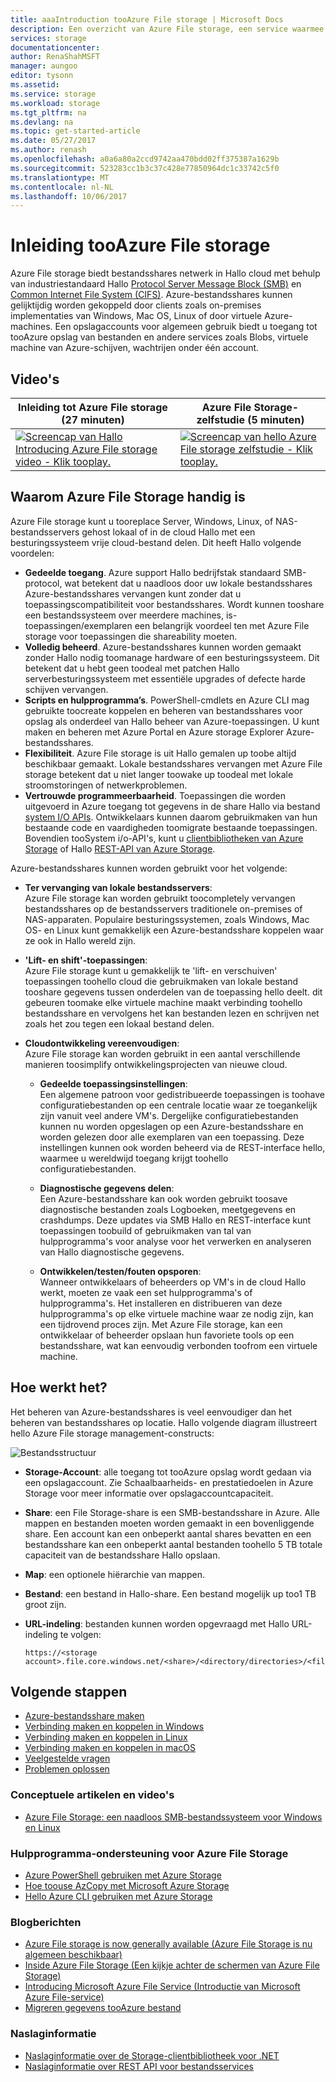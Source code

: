 ```yaml
---
title: aaaIntroduction tooAzure File storage | Microsoft Docs
description: Een overzicht van Azure File storage, een service waarmee u toocreate en gebruik netwerkbestand deelt in Hallo Hallo industrie-initiatief met Microsoft-Cloud.
services: storage
documentationcenter: 
author: RenaShahMSFT
manager: aungoo
editor: tysonn
ms.assetid: 
ms.service: storage
ms.workload: storage
ms.tgt_pltfrm: na
ms.devlang: na
ms.topic: get-started-article
ms.date: 05/27/2017
ms.author: renash
ms.openlocfilehash: a0a6a80a2ccd9742aa470bdd02ff375387a1629b
ms.sourcegitcommit: 523283cc1b3c37c428e77850964dc1c33742c5f0
ms.translationtype: MT
ms.contentlocale: nl-NL
ms.lasthandoff: 10/06/2017
---
```

# <a name="introduction-tooazure-file-storage"></a>Inleiding tooAzure File storage
Azure File storage biedt bestandsshares netwerk in Hallo cloud met behulp van industriestandaard Hallo [Protocol Server Message Block (SMB)](https://msdn.microsoft.com/library/windows/desktop/aa365233.aspx) en [Common Internet File System (CIFS)](https://technet.microsoft.com/library/cc939973.aspx). Azure-bestandsshares kunnen gelijktijdig worden gekoppeld door clients zoals on-premises implementaties van Windows, Mac OS, Linux of door virtuele Azure-machines. Een opslagaccounts voor algemeen gebruik biedt u toegang tot tooAzure opslag van bestanden en andere services zoals Blobs, virtuele machine van Azure-schijven, wachtrijen onder één account.



## <a name="videos"></a>Video's
| Inleiding tot Azure File storage (27 minuten) | Azure File Storage-zelfstudie (5 minuten)  |
|-|-|
| [![Screencap van Hallo Introducing Azure File storage video - Klik tooplay.](media/storage-file-storage/azure-files-introduction-video-snapshot1.png)](https://www.youtube.com/watch?v=zlrpomv5RLs) | [![Screencap van hello Azure File storage zelfstudie - Klik tooplay.](media/storage-file-storage/azure-files-introduction-video-snapshot2.png)](https://channel9.msdn.com/Blogs/Azure/Azure-File-storage-with-Windows/) |

## <a name="why-azure-file-storage-is-useful"></a>Waarom Azure File Storage handig is
Azure File storage kunt u tooreplace Server, Windows, Linux, of NAS-bestandsservers gehost lokaal of in de cloud Hallo met een besturingssysteem vrije cloud-bestand delen. Dit heeft Hallo volgende voordelen:

* **Gedeelde toegang**. Azure support Hallo bedrijfstak standaard SMB-protocol, wat betekent dat u naadloos door uw lokale bestandsshares Azure-bestandsshares vervangen kunt zonder dat u toepassingscompatibiliteit voor bestandsshares. Wordt kunnen tooshare een bestandssysteem over meerdere machines, is-toepassingen/exemplaren een belangrijk voordeel ten met Azure File storage voor toepassingen die shareability moeten. 
* **Volledig beheerd**. Azure-bestandsshares kunnen worden gemaakt zonder Hallo nodig toomanage hardware of een besturingssysteem. Dit betekent dat u hebt geen toodeal met patchen Hallo serverbesturingssysteem met essentiële upgrades of defecte harde schijven vervangen.
* **Scripts en hulpprogramma’s**. PowerShell-cmdlets en Azure CLI mag gebruikte toocreate koppelen en beheren van bestandsshares voor opslag als onderdeel van Hallo beheer van Azure-toepassingen. U kunt maken en beheren met Azure Portal en Azure storage Explorer Azure-bestandsshares. 
* **Flexibiliteit**. Azure File storage is uit Hallo gemalen up toobe altijd beschikbaar gemaakt. Lokale bestandsshares vervangen met Azure File storage betekent dat u niet langer toowake up toodeal met lokale stroomstoringen of netwerkproblemen. 
* **Vertrouwde programmeerbaarheid**. Toepassingen die worden uitgevoerd in Azure toegang tot gegevens in de share Hallo via bestand [system I/O APIs](https://msdn.microsoft.com/library/system.io.file.aspx). Ontwikkelaars kunnen daarom gebruikmaken van hun bestaande code en vaardigheden toomigrate bestaande toepassingen. Bovendien tooSystem i/o-API's, kunt u [clientbibliotheken van Azure Storage](https://msdn.microsoft.com/library/azure/dn261237.aspx) of Hallo [REST-API van Azure Storage](/rest/api/storageservices/file-service-rest-api).

Azure-bestandsshares kunnen worden gebruikt voor het volgende:

* **Ter vervanging van lokale bestandsservers**:  
    Azure File storage kan worden gebruikt toocompletely vervangen bestandsshares op de bestandsservers traditionele on-premises of NAS-apparaten. Populaire besturingssystemen, zoals Windows, Mac OS- en Linux kunt gemakkelijk een Azure-bestandsshare koppelen waar ze ook in Hallo wereld zijn.

* **'Lift- en shift'-toepassingen**:  
    Azure File storage kunt u gemakkelijk te 'lift- en verschuiven' toepassingen toohello cloud die gebruikmaken van lokale bestand tooshare gegevens tussen onderdelen van de toepassing hello deelt. dit gebeuren toomake elke virtuele machine maakt verbinding toohello bestandsshare en vervolgens het kan bestanden lezen en schrijven net zoals het zou tegen een lokaal bestand delen.

* **Cloudontwikkeling vereenvoudigen**:  
    Azure File storage kan worden gebruikt in een aantal verschillende manieren toosimplify ontwikkelingsprojecten van nieuwe cloud.
    * **Gedeelde toepassingsinstellingen**:  
        Een algemene patroon voor gedistribueerde toepassingen is toohave configuratiebestanden op een centrale locatie waar ze toegankelijk zijn vanuit veel andere VM's. Dergelijke configuratiebestanden kunnen nu worden opgeslagen op een Azure-bestandsshare en worden gelezen door alle exemplaren van een toepassing. Deze instellingen kunnen ook worden beheerd via de REST-interface hello, waarmee u wereldwijd toegang krijgt toohello configuratiebestanden.

    * **Diagnostische gegevens delen**:  
        Een Azure-bestandsshare kan ook worden gebruikt toosave diagnostische bestanden zoals Logboeken, meetgegevens en crashdumps. Deze updates via SMB Hallo en REST-interface kunt toepassingen toobuild of gebruikmaken van tal van hulpprogramma's voor analyse voor het verwerken en analyseren van Hallo diagnostische gegevens.

    * **Ontwikkelen/testen/fouten opsporen**:  
        Wanneer ontwikkelaars of beheerders op VM's in de cloud Hallo werkt, moeten ze vaak een set hulpprogramma's of hulpprogramma's. Het installeren en distribueren van deze hulpprogramma's op elke virtuele machine waar ze nodig zijn, kan een tijdrovend proces zijn. Met Azure File storage, kan een ontwikkelaar of beheerder opslaan hun favoriete tools op een bestandsshare, wat kan eenvoudig verbonden toofrom een virtuele machine.
        
## <a name="how-does-it-work"></a>Hoe werkt het?
Het beheren van Azure-bestandsshares is veel eenvoudiger dan het beheren van bestandsshares op locatie. Hallo volgende diagram illustreert hello Azure File storage management-constructs:

![Bestandsstructuur](../../includes/media/storage-file-concepts-include/files-concepts.png)

* **Storage-Account**: alle toegang tot tooAzure opslag wordt gedaan via een opslagaccount. Zie Schaalbaarheids- en prestatiedoelen in Azure Storage voor meer informatie over opslagaccountcapaciteit.
* **Share**: een File Storage-share is een SMB-bestandsshare in Azure. Alle mappen en bestanden moeten worden gemaakt in een bovenliggende share. Een account kan een onbeperkt aantal shares bevatten en een bestandsshare kan een onbeperkt aantal bestanden toohello 5 TB totale capaciteit van de bestandsshare Hallo opslaan.
* **Map**: een optionele hiërarchie van mappen.
* **Bestand**: een bestand in Hallo-share. Een bestand mogelijk up too1 TB groot zijn.
* **URL-indeling**: bestanden kunnen worden opgevraagd met Hallo URL-indeling te volgen:  

    ```
    https://<storage account>.file.core.windows.net/<share>/<directory/directories>/<file>
    ```
## <a name="next-steps"></a>Volgende stappen
* [Azure-bestandsshare maken](storage-file-how-to-create-file-share.md)
* [Verbinding maken en koppelen in Windows](storage-file-how-to-use-files-windows.md)
* [Verbinding maken en koppelen in Linux](storage-how-to-use-files-linux.md)
* [Verbinding maken en koppelen in macOS](storage-file-how-to-use-files-mac.md)
* [Veelgestelde vragen](storage-files-faq.md)
* [Problemen oplossen](storage-troubleshoot-file-connection-problems.md)

### <a name="conceptual-articles-and-videos"></a>Conceptuele artikelen en video's
* [Azure File Storage: een naadloos SMB-bestandssysteem voor Windows en Linux](https://azure.microsoft.com/documentation/videos/azurecon-2015-azure-files-storage-a-frictionless-cloud-smb-file-system-for-windows-and-linux/)

### <a name="tooling-support-for-azure-file-storage"></a>Hulpprogramma-ondersteuning voor Azure File Storage
* [Azure PowerShell gebruiken met Azure Storage](storage-powershell-guide-full.md)
* [Hoe toouse AzCopy met Microsoft Azure Storage](storage-use-azcopy.md)
* [Hello Azure CLI gebruiken met Azure Storage](storage-azure-cli.md#create-and-manage-file-shares)

### <a name="blog-posts"></a>Blogberichten
* [Azure File storage is now generally available (Azure File Storage is nu algemeen beschikbaar)](https://azure.microsoft.com/blog/azure-file-storage-now-generally-available/)
* [Inside Azure File Storage (Een kijkje achter de schermen van Azure File Storage)](https://azure.microsoft.com/blog/inside-azure-file-storage/)
* [Introducing Microsoft Azure File Service (Introductie van Microsoft Azure File-service)](http://blogs.msdn.com/b/windowsazurestorage/archive/2014/05/12/introducing-microsoft-azure-file-service.aspx)
* [Migreren gegevens tooAzure bestand](https://azure.microsoft.com/blog/migrating-data-to-microsoft-azure-files/)

### <a name="reference"></a>Naslaginformatie
* [Naslaginformatie over de Storage-clientbibliotheek voor .NET](https://msdn.microsoft.com/library/azure/dn261237.aspx)
* [Naslaginformatie over REST API voor bestandsservices](http://msdn.microsoft.com/library/azure/dn167006.aspx)
